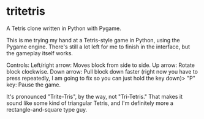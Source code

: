 tritetris
=========

A Tetris clone written in Python with Pygame.

This is me trying my hand at a Tetris-style game in Python, using the Pygame
engine.  There's still a lot left for me to finish in the interface, but the
gameplay itself works.

Controls:
Left/right arrow: Moves block from side to side.
Up arrow: Rotate block clockwise.
Down arrow: Pull block down faster (right now you have to press repeatedly, I
            am going to fix so you can just hold the key down)>
"P" key: Pause the game.

It's pronounced "Trite-Tris", by the way, not "Tri-Tetris."  That makes it sound
like some kind of triangular Tetris, and I'm definitely more a rectangle-and-square
type guy.